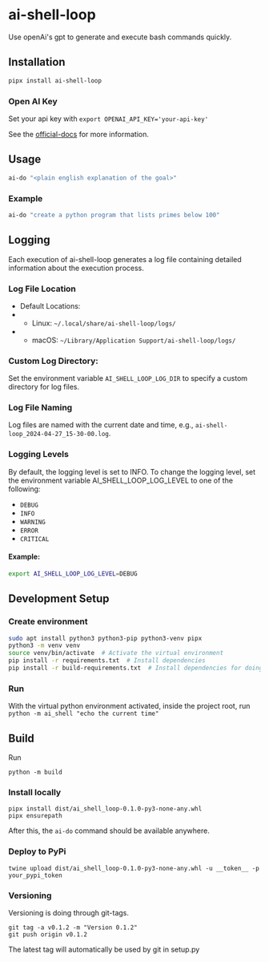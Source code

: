 # ai-shell-loop
Use openAi's gpt to generate and execute bash commands quickly.

## Installation

```bash
pipx install ai-shell-loop
```

### Open AI Key

Set your api key with `export OPENAI_API_KEY='your-api-key'`

See the [official-docs](https://help.openai.com/en/articles/5112595-best-practices-for-api-key-safety)
for more information.


## Usage

```bash
ai-do "<plain english explanation of the goal>"
```

### Example

```bash
ai-do "create a python program that lists primes below 100"
```
## Logging
Each execution of ai-shell-loop generates a log file containing detailed information about the execution process.

### Log File Location
* Default Locations:
* * Linux: `~/.local/share/ai-shell-loop/logs/`
* * macOS: `~/Library/Application Support/ai-shell-loop/logs/`

### Custom Log Directory:

Set the environment variable `AI_SHELL_LOOP_LOG_DIR` to specify a custom directory for log files.
### Log File Naming
Log files are named with the current date and time, e.g., `ai-shell-loop_2024-04-27_15-30-00.log`.

### Logging Levels
By default, the logging level is set to INFO. To change the logging level, set the environment variable AI_SHELL_LOOP_LOG_LEVEL to one of the following:

* `DEBUG`
* `INFO`
* `WARNING`
* `ERROR`
* `CRITICAL`

#### Example:

```bash
export AI_SHELL_LOOP_LOG_LEVEL=DEBUG
```
## Development Setup

### Create environment
```bash
sudo apt install python3 python3-pip python3-venv pipx
python3 -m venv venv
source venv/bin/activate  # Activate the virtual environment
pip install -r requirements.txt  # Install dependencies
pip install -r build-requirements.txt  # Install dependencies for doing a build.
```


### Run 

With the virtual python environment activated, inside the project root, run `python -m ai_shell "echo the current time"`


## Build

Run 
```
python -m build
```

### Install locally

```
pipx install dist/ai_shell_loop-0.1.0-py3-none-any.whl
pipx ensurepath
```
After this, the `ai-do` command should be available anywhere. 

### Deploy to PyPi

```
twine upload dist/ai_shell_loop-0.1.0-py3-none-any.whl -u __token__ -p your_pypi_token
```

### Versioning

Versioning is doing through git-tags.

```
git tag -a v0.1.2 -m "Version 0.1.2"
git push origin v0.1.2
```

The latest tag will automatically be used by git in setup.py
